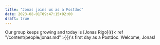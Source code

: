 ```yaml
---
title: "Jonas joins us as a Postdoc"
date: 2023-08-01T09:47:15+02:00
draft: true
---
```


Our group keeps growing and today is [Jonas Rigo]({{< ref "/content/people/jonas.md" >}})'s first day as a Postdoc. Welcome, Jonas!
